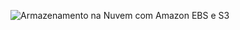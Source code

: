 ![Armazenamento na Nuvem com Amazon EBS e S3](https://github.com/user-attachments/assets/a1e93d39-9b9d-4cfc-b084-0a72c1903d8f)
